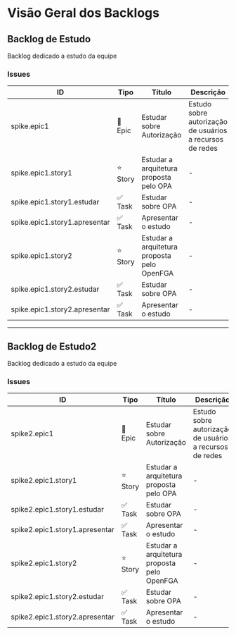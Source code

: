 # Visão Geral dos Backlogs

## Backlog de Estudo

Backlog dedicado a estudo da equipe

### Issues

| ID | Tipo | Título | Descrição | Status | Dependências |
| --- | --- | --- | --- | --- | --- |
| spike.epic1 | 🌟 Epic | Estudar sobre Autorização | Estudo sobre autorização de usuários a recursos de redes | - | - |
|   spike.epic1.story1 | ⭐ Story | Estudar a arquitetura proposta pelo OPA | - | - | - |
|     spike.epic1.story1.estudar | ✅ Task | Estudar sobre OPA | - | - | - |
|     spike.epic1.story1.apresentar | ✅ Task | Apresentar o estudo | - | - | - |
|   spike.epic1.story2 | ⭐ Story | Estudar a arquitetura proposta pelo OpenFGA | - | - | - |
|     spike.epic1.story2.estudar | ✅ Task | Estudar sobre OPA | - | - | - |
|     spike.epic1.story2.apresentar | ✅ Task | Apresentar o estudo | - | - | spike.epic1.story2.estudar, spike.epic1.story1.estudar |

---

## Backlog de Estudo2

Backlog dedicado a estudo da equipe

### Issues

| ID | Tipo | Título | Descrição | Status | Dependências |
| --- | --- | --- | --- | --- | --- |
| spike2.epic1 | 🌟 Epic | Estudar sobre Autorização | Estudo sobre autorização de usuários a recursos de redes | - | - |
|   spike2.epic1.story1 | ⭐ Story | Estudar a arquitetura proposta pelo OPA | - | - | - |
|     spike2.epic1.story1.estudar | ✅ Task | Estudar sobre OPA | - | - | - |
|     spike2.epic1.story1.apresentar | ✅ Task | Apresentar o estudo | - | - | - |
|   spike2.epic1.story2 | ⭐ Story | Estudar a arquitetura proposta pelo OpenFGA | - | - | - |
|     spike2.epic1.story2.estudar | ✅ Task | Estudar sobre OPA | - | - | - |
|     spike2.epic1.story2.apresentar | ✅ Task | Apresentar o estudo | - | - | spike.epic1.story2.estudar, spike.epic1.story1.estudar |

